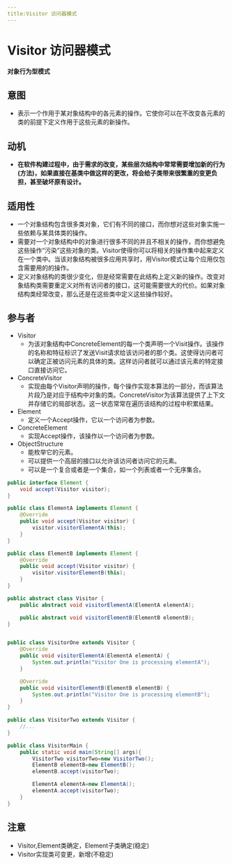 ```yaml
---
title:Visitor 访问器模式
---
```


# Visitor 访问器模式
**对象行为型模式**

## 意图
+ 表示一个作用于某对象结构中的各元素的操作。它使你可以在不改变各元素的类的前提下定义作用于这些元素的新操作。

## 动机
+ **在软件构建过程中，由于需求的改变，某些层次结构中常常需要增加新的行为(方法)，如果直接在基类中做这样的更改，将会给子类带来很繁重的变更负担，甚至破坏原有设计。**

## 适用性
+ 一个对象结构包含很多类对象，它们有不同的接口，而你想对这些对象实施一些依赖与某具体类的操作。
+ 需要对一个对象结构中的对象进行很多不同的并且不相关的操作，而你想避免这些操作“污染”这些对象的类。Visitor使得你可以将相关的操作集中起来定义在一个类中。当该对象结构被很多应用共享时，用Visitor模式让每个应用仅包含需要用的的操作。
+ 定义对象结构的类很少变化，但是经常需要在此结构上定义新的操作。改变对象结构类需要重定义对所有访问者的接口，这可能需要很大的代价。如果对象结构类经常改变，那么还是在这些类中定义这些操作较好。

## 参与者
+ Visitor
  + 为该对象结构中ConcreteElement的每一个类声明一个Visit操作。该操作的名称和特征标识了发送Visit请求给该访问者的那个类。这使得访问者可以确定正被访问元素的具体的类。这样访问者就可以通过该元素的特定接口直接访问它。
+ ConcreteVisitor
  + 实现由每个Visitor声明的操作，每个操作实现本算法的一部分，而该算法片段乃是对应于结构中对象的类。ConcreteVisitor为该算法提供了上下文并存储它的局部状态。这一状态常常在遍历该结构的过程中积累结果。
+ Element
  + 定义一个Accept操作，它以一个访问者为参数。
+ ConcreteElement
  + 实现Accept操作，该操作以一个访问者为参数。
+ ObjectStructure
  + 能枚举它的元素。
  + 可以提供一个高层的接口以允许该访问者访问它的元素。
  + 可以是一个复合或者是一个集合，如一个列表或者一个无序集合。


~~~ java
public interface Element {
    void accept(Visitor visitor);
}

public class ElementA implements Element {
    @Override
    public void accept(Visitor visitor) {
        visitor.visitorElementA(this);
    }
}

public class ElementB implements Element {
    @Override
    public void accept(Visitor visitor) {
        visitor.visitorElementB(this);
    }
}

public abstract class Visitor {
    public abstract void visitorElementA(ElementA elementA);

    public abstract void visitorElementB(ElementB elementB);
}


public class VisitorOne extends Visitor {
    @Override
    public void visitorElementA(ElementA elementA) {
        System.out.println("Visitor One is processing elementA");
    }

    @Override
    public void visitorElementB(ElementB elementB) {
        System.out.println("Visitor One is processing elementB");
    }
}

public class VisitorTwo extends Visitor {
    //...
}

public class VisitorMain {
    public static void main(String[] args){
        VisitorTwo visitorTwo=new VisitorTwo();
        ElementB elementB=new ElementB();
        elementB.accept(visitorTwo);

        ElementA elementA=new ElementA();
        elementA.accept(visitorTwo);
    }
}

~~~

## 注意
+ Visitor,Element类确定，Element子类确定(稳定)
+ Visitor实现类可变更，新增(不稳定)